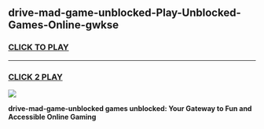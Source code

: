 
## drive-mad-game-unblocked-Play-Unblocked-Games-Online-gwkse
<h3>
<a href="https://premium76.site?title=drive-mad-game-unblocked&ref=24A">CLICK TO PLAY</a></h3>
<hr>

<h3>
<a href="https://premium76.site?title=drive-mad-game-unblocked&ref=24A">CLICK 2 PLAY</a>
  
</h3>

<a href="https://premium76.site?title=drive-mad-game-unblocked&ref=24A"><img src="https://clearcache.store/games.png"></a>


**drive-mad-game-unblocked games unblocked: Your Gateway to Fun and Accessible Online Gaming**
